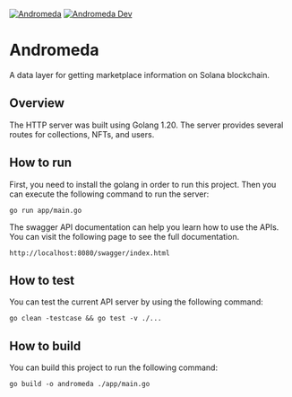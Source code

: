 [![Andromeda](https://github.com/motleylabs/andromeda/actions/workflows/ci.yml/badge.svg)](https://github.com/motleylabs/andromeda/actions/workflows/ci.yml)
[![Andromeda Dev](https://github.com/motleylabs/andromeda/actions/workflows/test.yml/badge.svg)](https://github.com/motleylabs/andromeda/actions/workflows/test.yml)

# Andromeda

A data layer for getting marketplace information on Solana blockchain.

## Overview

The HTTP server was built using Golang 1.20.
The server provides several routes for collections, NFTs, and users.

## How to run

First, you need to install the golang in order to run this project. Then you can execute the following command to run the server:
```
go run app/main.go
```

The swagger API documentation can help you learn how to use the APIs. You can visit the following page to see the full documentation.
```
http://localhost:8080/swagger/index.html
```

## How to test

You can test the current API server by using the following command:
```
go clean -testcase && go test -v ./...
```

## How to build

You can build this project to run the following command:
```
go build -o andromeda ./app/main.go
```
